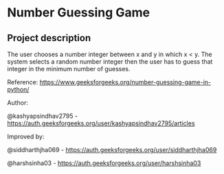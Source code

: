 # Number Guessing Game

## Project description

The user chooses a number integer between x and y in which x < y. The system selects a random number integer then the user has to guess that integer in the minimum number of guesses.

Reference: https://www.geeksforgeeks.org/number-guessing-game-in-python/

Author: 

@kashyapsindhav2795 - 
https://auth.geeksforgeeks.org/user/kashyapsindhav2795/articles

Improved by:

@siddharthjha069 - 
https://auth.geeksforgeeks.org/user/siddharthjha069

@harshsinha03 - 
https://auth.geeksforgeeks.org/user/harshsinha03
